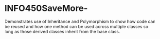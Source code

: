 # INFO450SaveMore-
Demonstrates use of Inheritance and Polymorphism to show how code can be reused and how one method can be used across multiple classes so long as those derived classes inherit from the base class.
